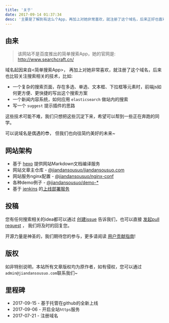 ```yaml
---
title: '关于'
date: 2017-09-14 01:37:34
desc: '主要是了解到有这么个App，再加上对她非常喜欢，就注册了这个域名，后来正好也喜欢搜索这块，比如关键词高亮、段落切词、标签搜索等技术就注册了，如果您喜欢这个域名，可以通过 admin#jiandansousuo.com 联系我~'
---
```


## 由来

> 该网站不是百度推出的简单搜索App，她的官网是: <http://www.searchcraft.cn/>

域名起因来自<简单搜索App>， 再加上对她非常喜欢，就注册了这个域名，后来也比较关注搜索相关的技术，比如:

- 一个复杂的搜索页面，存在多选、单选、文本框、下拉框等元素时，前端js如何更方便、更快捷的写出这个搜索方案
- 一个新闻内容系统，如何应用 `elasticsearch` 做站内的搜索
- 写一个 `suggest` 提示插件的思路

这些技术可能不难，我们只想把这些沉淀下来，希望可以帮到一些正在奔跑的同学。

可以说域名是偶遇的😎， 但我们也向往简约美好的未来~

<!--more-->

## 网站架构

- 基于 [hexo](https://hexo.io/) 提供网站Markdown文档编译服务
- 网站文章主仓库 - [@jiandansousuo/jiandansousuo.com](https://github.com/jiandansousuo/jiandansousuo.com)
- 网站服务nginx配置 - [@jiandansousuo/nginx-conf](https://github.com/jiandansousuo/nginx-conf)
- 各种demo例子 - [@jiandansousuo/demo-*](https://github.com/jiandansousuo?utf8=%E2%9C%93&q=demo&type=&language=)
- 基于 [jenkins](https://jenkins.io) 的[上线部署服务](https://ci.xuexb.com/view/%E7%AE%80%E5%8D%95%E6%90%9C%E7%B4%A2/)

<a id="submission"></a>

## 投稿

您有任何搜索相关的idea都可以通过 [创建issue](https://github.com/jiandansousuo/jiandansousuo.com/issues/new?title=idea:) 告诉我们，也可以直接 [发起pull request](https://github.com/jiandansousuo/jiandansousuo.com/compare) ， 我们将及时的回复您。

开源力量是神圣的，我们期待您的参与，更多请阅读 [用户贡献指南](https://github.com/jiandansousuo/jiandansousuo.com/blob/master/.github/CONTRIBUTING.md)!

## 版权

如非特别说明，本站所有文章版权均为原作者，如有侵权，您可以通过`admin@jiandansousuo.com`联系我们~

## 里程碑

- 2017-09-15    - 基于托管在github的全新上线
- 2017-09-06    - 开启全站`https`服务
- 2017-07-21    - 注册域名
